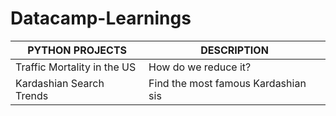 # Datacamp-Learnings

| PYTHON PROJECTS  | DESCRIPTION |
| ------------- | ------------- |
| Traffic Mortality in the US  | How do we reduce it? |
| Kardashian Search Trends|Find the most famous Kardashian sis|

